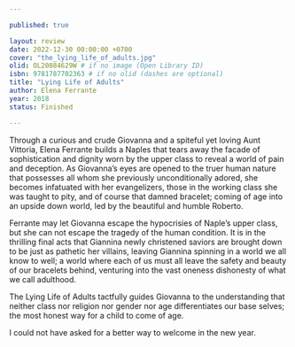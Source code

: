 ```yaml
---

published: true

layout: review
date: 2022-12-30 00:00:00 +0700
cover: "the_lying_life_of_adults.jpg"
olid: OL20884629W # if no image (Open Library ID)
isbn: 9781787702363 # if no olid (dashes are optional)
title: "Lying Life of Adults"
author: Elena Ferrante
year: 2018
status: Finished 

---
```


Through a curious and crude Giovanna and a spiteful yet loving Aunt Vittoria, Elena Ferrante builds a Naples that tears away the facade of sophistication and dignity worn by the upper class to reveal a world of pain and deception. As Giovanna’s eyes are opened to the truer human nature that possesses all whom she previously unconditionally adored, she becomes infatuated with her evangelizers, those in the working class she was taught to pity, and of course that damned bracelet; coming of age into an upside down world, led by the beautiful and humble Roberto.

Ferrante may let Giovanna escape the hypocrisies of Naple’s upper class, but she can not escape the tragedy of the human condition. It is in the thrilling final acts that Giannina newly christened saviors are brought down to be just as pathetic her villains, leaving Giannina spinning in a world we all know to well; a world where each of us must all leave the safety and beauty of our bracelets behind, venturing into the vast oneness dishonesty of what we call adulthood.

The Lying Life of Adults tactfully guides Giovanna to the understanding that neither class nor religion nor gender nor age differentiates our base selves; the most honest way for a child to come of age. 

I could not have asked for a better way to welcome in the new year.

